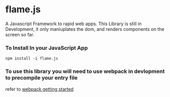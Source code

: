 # flame.js
A Javascript Framework to rapid web apps.
This Library is still in Development, it only maniuplates the dom, and renders components on the screen so far.

### To Install In your JavaScript App

```npm install -i flame.js```

### To use this library you will need to use webpack in devlopment to precompile your entry file
refer to [webpack getting started](https://webpack.js.org/guides/getting-started/)
  
